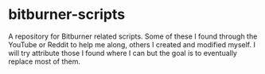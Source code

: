 # bitburner-scripts
A repository for Bitburner related scripts. Some of these I found through the YouTube or Reddit to help me along, others I created and modified myself. I will try attribute those I found where I can but the goal is to eventually replace most of them. 
